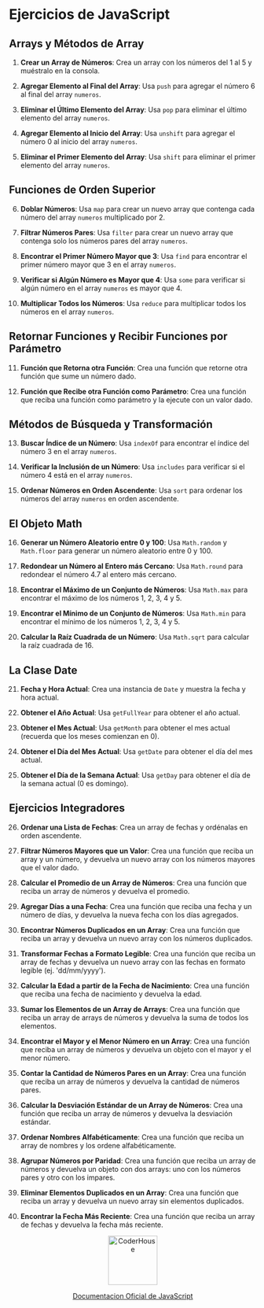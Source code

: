 # Ejercicios de JavaScript

## Arrays y Métodos de Array

1. **Crear un Array de Números**: Crea un array con los números del 1 al 5 y muéstralo en la consola.

2. **Agregar Elemento al Final del Array**: Usa `push` para agregar el número 6 al final del array `numeros`.

3. **Eliminar el Último Elemento del Array**: Usa `pop` para eliminar el último elemento del array `numeros`.

4. **Agregar Elemento al Inicio del Array**: Usa `unshift` para agregar el número 0 al inicio del array `numeros`.

5. **Eliminar el Primer Elemento del Array**: Usa `shift` para eliminar el primer elemento del array `numeros`.

## Funciones de Orden Superior

6. **Doblar Números**: Usa `map` para crear un nuevo array que contenga cada número del array `numeros` multiplicado por 2.

7. **Filtrar Números Pares**: Usa `filter` para crear un nuevo array que contenga solo los números pares del array `numeros`.

8. **Encontrar el Primer Número Mayor que 3**: Usa `find` para encontrar el primer número mayor que 3 en el array `numeros`.

9. **Verificar si Algún Número es Mayor que 4**: Usa `some` para verificar si algún número en el array `numeros` es mayor que 4.

10. **Multiplicar Todos los Números**: Usa `reduce` para multiplicar todos los números en el array `numeros`.

## Retornar Funciones y Recibir Funciones por Parámetro

11. **Función que Retorna otra Función**: Crea una función que retorne otra función que sume un número dado.

12. **Función que Recibe otra Función como Parámetro**: Crea una función que reciba una función como parámetro y la ejecute con un valor dado.

## Métodos de Búsqueda y Transformación

13. **Buscar Índice de un Número**: Usa `indexOf` para encontrar el índice del número 3 en el array `numeros`.

14. **Verificar la Inclusión de un Número**: Usa `includes` para verificar si el número 4 está en el array `numeros`.

15. **Ordenar Números en Orden Ascendente**: Usa `sort` para ordenar los números del array `numeros` en orden ascendente.

## El Objeto Math

16. **Generar un Número Aleatorio entre 0 y 100**: Usa `Math.random` y `Math.floor` para generar un número aleatorio entre 0 y 100.

17. **Redondear un Número al Entero más Cercano**: Usa `Math.round` para redondear el número 4.7 al entero más cercano.

18. **Encontrar el Máximo de un Conjunto de Números**: Usa `Math.max` para encontrar el máximo de los números 1, 2, 3, 4 y 5.

19. **Encontrar el Mínimo de un Conjunto de Números**: Usa `Math.min` para encontrar el mínimo de los números 1, 2, 3, 4 y 5.

20. **Calcular la Raíz Cuadrada de un Número**: Usa `Math.sqrt` para calcular la raíz cuadrada de 16.

## La Clase Date

21. **Fecha y Hora Actual**: Crea una instancia de `Date` y muestra la fecha y hora actual.

22. **Obtener el Año Actual**: Usa `getFullYear` para obtener el año actual.

23. **Obtener el Mes Actual**: Usa `getMonth` para obtener el mes actual (recuerda que los meses comienzan en 0).

24. **Obtener el Día del Mes Actual**: Usa `getDate` para obtener el día del mes actual.

25. **Obtener el Día de la Semana Actual**: Usa `getDay` para obtener el día de la semana actual (0 es domingo).

## Ejercicios Integradores

26. **Ordenar una Lista de Fechas**: Crea un array de fechas y ordénalas en orden ascendente.

27. **Filtrar Números Mayores que un Valor**: Crea una función que reciba un array y un número, y devuelva un nuevo array con los números mayores que el valor dado.

28. **Calcular el Promedio de un Array de Números**: Crea una función que reciba un array de números y devuelva el promedio.

29. **Agregar Días a una Fecha**: Crea una función que reciba una fecha y un número de días, y devuelva la nueva fecha con los días agregados.

30. **Encontrar Números Duplicados en un Array**: Crea una función que reciba un array y devuelva un nuevo array con los números duplicados.

31. **Transformar Fechas a Formato Legible**: Crea una función que reciba un array de fechas y devuelva un nuevo array con las fechas en formato legible (ej. 'dd/mm/yyyy').

32. **Calcular la Edad a partir de la Fecha de Nacimiento**: Crea una función que reciba una fecha de nacimiento y devuelva la edad.

33. **Sumar los Elementos de un Array de Arrays**: Crea una función que reciba un array de arrays de números y devuelva la suma de todos los elementos.

34. **Encontrar el Mayor y el Menor Número en un Array**: Crea una función que reciba un array de números y devuelva un objeto con el mayor y el menor número.

35. **Contar la Cantidad de Números Pares en un Array**: Crea una función que reciba un array de números y devuelva la cantidad de números pares.

36. **Calcular la Desviación Estándar de un Array de Números**: Crea una función que reciba un array de números y devuelva la desviación estándar.

37. **Ordenar Nombres Alfabéticamente**: Crea una función que reciba un array de nombres y los ordene alfabéticamente.

38. **Agrupar Números por Paridad**: Crea una función que reciba un array de números y devuelva un objeto con dos arrays: uno con los números pares y otro con los impares.

39. **Eliminar Elementos Duplicados en un Array**: Crea una función que reciba un array y devuelva un nuevo array sin elementos duplicados.

40. **Encontrar la Fecha Más Reciente**: Crea una función que reciba un array de fechas y devuelva la fecha más reciente.


<p align="center"> 
    <img src="https://jobs.coderhouse.com/assets/logos_coderhouse.png" alt="CoderHouse"  height="100"/>
</p>

<p align="center"> 
    <a href="https://developer.mozilla.org/en-US/docs/Web/JavaScript">Documentacion Oficial de JavaScript</a>
</p>